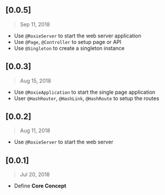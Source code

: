 ## [0.0.5]
> Sep 11, 2018
* Use `@RoxieServer` to start the web server application
* Use `@Page`, `@Controller` to setup page or API
* Use `@Singleton` to create a singleton instance

## [0.0.3]
> Aug 15, 2018
* Use `@RoxieApplication` to start the single page application
* User `@HashRouter`, `@HashLink`, `@HashRoute` to setup the routes

## [0.0.2]
> Aug 11, 2018
* Use `@RoxieServer` to start the web server

## [0.0.1]
> Jul 20, 2018
* Define **Core Concept**
